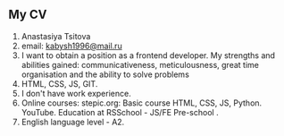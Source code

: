 ## My CV ##
1. Anastasiya Tsitova
2. email: kabysh1996@mail.ru
3. I want to obtain a position as a frontend developer. My strengths and abilities gained: communicativeness, meticulousness, great time organisation and the ability to solve problems
4. HTML, CSS, JS, GIT. 
5. I don't have work experience. 
6. Online courses:  stepic.org: Basic course  HTML, CSS, JS, Python. YouTube. Education at RSSchool - JS/FE Pre-school .
7. English language level - A2.